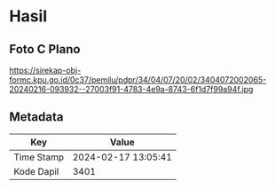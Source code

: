 # Hasil

## Foto C Plano

https://sirekap-obj-formc.kpu.go.id/0c37/pemilu/pdpr/34/04/07/20/02/3404072002065-20240216-093932--27003f91-4783-4e9a-8743-6f1d7f99a94f.jpg


## Metadata

| Key        | Value               |
| ---------- | ------------------- |
| Time Stamp | 2024-02-17 13:05:41 |
| Kode Dapil | 3401                |



